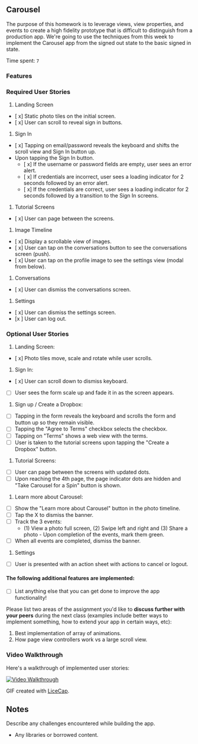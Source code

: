 ## Carousel

The purpose of this homework is to leverage views, view properties, and events to create a high fidelity prototype that is difficult to distinguish from a production app. We're going to use the techniques from this week to implement the Carousel app from the signed out state to the basic signed in state.

Time spent: `7`

### Features

### Required User Stories

1. Landing Screen
  - [ x] Static photo tiles on the initial screen.
  - [ x] User can scroll to reveal sign in buttons.
1. Sign In
  - [ x] Tapping on email/password reveals the keyboard and shifts the scroll view and Sign In button up.
  - Upon tapping the Sign In button.
     - [ x] If the username or password fields are empty, user sees an error alert.
     - [ x] If credentials are incorrect, user sees a loading indicator for 2 seconds followed by an error alert.
     - [ x] If the credentials are correct, user sees a loading indicator for 2 seconds followed by a transition to the Sign In screens.
1. Tutorial Screens
  - [ x] User can page between the screens.
1. Image Timeline
  - [ x] Display a scrollable view of images.
  - [ x] User can tap on the conversations button to see the conversations screen (push).
  - [ x] User can tap on the profile image to see the settings view (modal from below).
1. Conversations
  - [ x] User can dismiss the conversations screen.
1. Settings
  - [ x] User can dismiss the settings screen.
  - [x ] User can log out.

### Optional User Stories

1. Landing Screen:  
  - [ x] Photo tiles move, scale and rotate while user scrolls.
1. Sign In:
  - [ x] User can scroll down to dismiss keyboard.
  - [ ] User sees the form scale up and fade it in as the screen appears.
1. Sign up / Create a Dropbox:
  - [ ] Tapping in the form reveals the keyboard and scrolls the form and button up so they remain visible.
  - [ ] Tapping the "Agree to Terms" checkbox selects the checkbox.
  - [ ] Tapping on "Terms" shows a web view with the terms.
  - [ ] User is taken to the tutorial screens upon tapping the "Create a Dropbox" button.
1. Tutorial Screens:
  - [ ] User can page between the screens with updated dots.
  - [ ] Upon reaching the 4th page, the page indicator dots are hidden and "Take Carousel for a Spin" button is shown.
1. Learn more about Carousel:
  - [ ] Show the "Learn more about Carousel" button in the photo timeline.
  - [ ] Tap the X to dismiss the banner.
  - [ ] Track the 3 events:
     - (1) View a photo full screen, (2) Swipe left and right and (3) Share a photo  - Upon completion of the events, mark them green.
  - [ ] When all events are completed, dismiss the banner.
1. Settings
  - [ ] User is presented with an action sheet with actions to cancel or logout.


#### The following **additional** features are implemented:

- [ ] List anything else that you can get done to improve the app functionality!

Please list two areas of the assignment you'd like to **discuss further with your peers** during the next class (examples include better ways to implement something, how to extend your app in certain ways, etc):

1. Best implementation of array of animations.
2. How page view controllers work vs a large scroll view. 

### Video Walkthrough 

Here's a walkthrough of implemented user stories:


<a href="carouselGIF.gif" target="_blank"><img src='carouselGIF.gif' title='Video Walkthrough' width='' alt='Video Walkthrough' /></a>

GIF created with [LiceCap](http://www.cockos.com/licecap/).

## Notes

Describe any challenges encountered while building the app.

* Any libraries or borrowed content.
